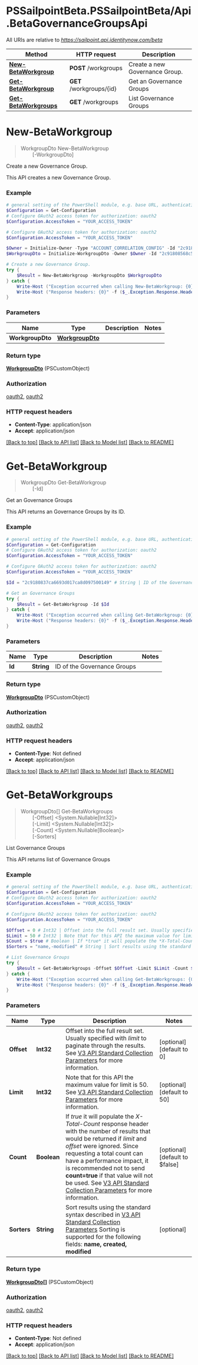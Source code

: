 # PSSailpointBeta.PSSailpointBeta/Api.BetaGovernanceGroupsApi

All URIs are relative to *https://sailpoint.api.identitynow.com/beta*

Method | HTTP request | Description
------------- | ------------- | -------------
[**New-BetaWorkgroup**](BetaGovernanceGroupsApi.md#New-BetaWorkgroup) | **POST** /workgroups | Create a new Governance Group.
[**Get-BetaWorkgroup**](BetaGovernanceGroupsApi.md#Get-BetaWorkgroup) | **GET** /workgroups/{id} | Get an Governance Groups
[**Get-BetaWorkgroups**](BetaGovernanceGroupsApi.md#Get-BetaWorkgroups) | **GET** /workgroups | List Governance Groups


<a name="New-BetaWorkgroup"></a>
# **New-BetaWorkgroup**
> WorkgroupDto New-BetaWorkgroup<br>
> &nbsp;&nbsp;&nbsp;&nbsp;&nbsp;&nbsp;&nbsp;&nbsp;[-WorkgroupDto] <PSCustomObject><br>

Create a new Governance Group.

This API creates a new Governance Group.

### Example
```powershell
# general setting of the PowerShell module, e.g. base URL, authentication, etc
$Configuration = Get-Configuration
# Configure OAuth2 access token for authorization: oauth2
$Configuration.AccessToken = "YOUR_ACCESS_TOKEN"

# Configure OAuth2 access token for authorization: oauth2
$Configuration.AccessToken = "YOUR_ACCESS_TOKEN"

$Owner = Initialize-Owner -Type "ACCOUNT_CORRELATION_CONFIG" -Id "2c91808568c529c60168cca6f90c1313" -Name "William Wilson" -DisplayName "William" -EmailAddress "william@sailpoint.com"
$WorkgroupDto = Initialize-WorkgroupDto -Owner $Owner -Id "2c91808568c529c60168cca6f90c1313" -Description "Description of the Governance Group" -MemberCount 1641498673000 -ConnectionCount 1641498673000 # WorkgroupDto | 

# Create a new Governance Group.
try {
    $Result = New-BetaWorkgroup -WorkgroupDto $WorkgroupDto
} catch {
    Write-Host ("Exception occurred when calling New-BetaWorkgroup: {0}" -f ($_.ErrorDetails | ConvertFrom-Json))
    Write-Host ("Response headers: {0}" -f ($_.Exception.Response.Headers | ConvertTo-Json))
}
```

### Parameters

Name | Type | Description  | Notes
------------- | ------------- | ------------- | -------------
 **WorkgroupDto** | [**WorkgroupDto**](WorkgroupDto.md)|  | 

### Return type

[**WorkgroupDto**](WorkgroupDto.md) (PSCustomObject)

### Authorization

[oauth2](../README.md#oauth2), [oauth2](../README.md#oauth2)

### HTTP request headers

 - **Content-Type**: application/json
 - **Accept**: application/json

[[Back to top]](#) [[Back to API list]](../README.md#documentation-for-api-endpoints) [[Back to Model list]](../README.md#documentation-for-models) [[Back to README]](../README.md)

<a name="Get-BetaWorkgroup"></a>
# **Get-BetaWorkgroup**
> WorkgroupDto Get-BetaWorkgroup<br>
> &nbsp;&nbsp;&nbsp;&nbsp;&nbsp;&nbsp;&nbsp;&nbsp;[-Id] <String><br>

Get an Governance Groups

This API returns an Governance Groups by its ID.

### Example
```powershell
# general setting of the PowerShell module, e.g. base URL, authentication, etc
$Configuration = Get-Configuration
# Configure OAuth2 access token for authorization: oauth2
$Configuration.AccessToken = "YOUR_ACCESS_TOKEN"

# Configure OAuth2 access token for authorization: oauth2
$Configuration.AccessToken = "YOUR_ACCESS_TOKEN"

$Id = "2c9180837ca6693d017ca8d097500149" # String | ID of the Governance Groups

# Get an Governance Groups
try {
    $Result = Get-BetaWorkgroup -Id $Id
} catch {
    Write-Host ("Exception occurred when calling Get-BetaWorkgroup: {0}" -f ($_.ErrorDetails | ConvertFrom-Json))
    Write-Host ("Response headers: {0}" -f ($_.Exception.Response.Headers | ConvertTo-Json))
}
```

### Parameters

Name | Type | Description  | Notes
------------- | ------------- | ------------- | -------------
 **Id** | **String**| ID of the Governance Groups | 

### Return type

[**WorkgroupDto**](WorkgroupDto.md) (PSCustomObject)

### Authorization

[oauth2](../README.md#oauth2), [oauth2](../README.md#oauth2)

### HTTP request headers

 - **Content-Type**: Not defined
 - **Accept**: application/json

[[Back to top]](#) [[Back to API list]](../README.md#documentation-for-api-endpoints) [[Back to Model list]](../README.md#documentation-for-models) [[Back to README]](../README.md)

<a name="Get-BetaWorkgroups"></a>
# **Get-BetaWorkgroups**
> WorkgroupDto[] Get-BetaWorkgroups<br>
> &nbsp;&nbsp;&nbsp;&nbsp;&nbsp;&nbsp;&nbsp;&nbsp;[-Offset] <System.Nullable[Int32]><br>
> &nbsp;&nbsp;&nbsp;&nbsp;&nbsp;&nbsp;&nbsp;&nbsp;[-Limit] <System.Nullable[Int32]><br>
> &nbsp;&nbsp;&nbsp;&nbsp;&nbsp;&nbsp;&nbsp;&nbsp;[-Count] <System.Nullable[Boolean]><br>
> &nbsp;&nbsp;&nbsp;&nbsp;&nbsp;&nbsp;&nbsp;&nbsp;[-Sorters] <String><br>

List Governance Groups

This API returns list of Governance Groups

### Example
```powershell
# general setting of the PowerShell module, e.g. base URL, authentication, etc
$Configuration = Get-Configuration
# Configure OAuth2 access token for authorization: oauth2
$Configuration.AccessToken = "YOUR_ACCESS_TOKEN"

# Configure OAuth2 access token for authorization: oauth2
$Configuration.AccessToken = "YOUR_ACCESS_TOKEN"

$Offset = 0 # Int32 | Offset into the full result set. Usually specified with *limit* to paginate through the results. See [V3 API Standard Collection Parameters](https://developer.sailpoint.com/idn/api/standard-collection-parameters) for more information. (optional) (default to 0)
$Limit = 50 # Int32 | Note that for this API the maximum value for limit is 50. See [V3 API Standard Collection Parameters](https://developer.sailpoint.com/idn/api/standard-collection-parameters) for more information. (optional) (default to 50)
$Count = $true # Boolean | If *true* it will populate the *X-Total-Count* response header with the number of results that would be returned if *limit* and *offset* were ignored.  Since requesting a total count can have a performance impact, it is recommended not to send **count=true** if that value will not be used.  See [V3 API Standard Collection Parameters](https://developer.sailpoint.com/idn/api/standard-collection-parameters) for more information. (optional) (default to $false)
$Sorters = "name,-modified" # String | Sort results using the standard syntax described in [V3 API Standard Collection Parameters](https://developer.sailpoint.com/idn/api/standard-collection-parameters#sorting-results) Sorting is supported for the following fields: **name, created, modified** (optional)

# List Governance Groups
try {
    $Result = Get-BetaWorkgroups -Offset $Offset -Limit $Limit -Count $Count -Sorters $Sorters
} catch {
    Write-Host ("Exception occurred when calling Get-BetaWorkgroups: {0}" -f ($_.ErrorDetails | ConvertFrom-Json))
    Write-Host ("Response headers: {0}" -f ($_.Exception.Response.Headers | ConvertTo-Json))
}
```

### Parameters

Name | Type | Description  | Notes
------------- | ------------- | ------------- | -------------
 **Offset** | **Int32**| Offset into the full result set. Usually specified with *limit* to paginate through the results. See [V3 API Standard Collection Parameters](https://developer.sailpoint.com/idn/api/standard-collection-parameters) for more information. | [optional] [default to 0]
 **Limit** | **Int32**| Note that for this API the maximum value for limit is 50. See [V3 API Standard Collection Parameters](https://developer.sailpoint.com/idn/api/standard-collection-parameters) for more information. | [optional] [default to 50]
 **Count** | **Boolean**| If *true* it will populate the *X-Total-Count* response header with the number of results that would be returned if *limit* and *offset* were ignored.  Since requesting a total count can have a performance impact, it is recommended not to send **count&#x3D;true** if that value will not be used.  See [V3 API Standard Collection Parameters](https://developer.sailpoint.com/idn/api/standard-collection-parameters) for more information. | [optional] [default to $false]
 **Sorters** | **String**| Sort results using the standard syntax described in [V3 API Standard Collection Parameters](https://developer.sailpoint.com/idn/api/standard-collection-parameters#sorting-results) Sorting is supported for the following fields: **name, created, modified** | [optional] 

### Return type

[**WorkgroupDto[]**](WorkgroupDto.md) (PSCustomObject)

### Authorization

[oauth2](../README.md#oauth2), [oauth2](../README.md#oauth2)

### HTTP request headers

 - **Content-Type**: Not defined
 - **Accept**: application/json

[[Back to top]](#) [[Back to API list]](../README.md#documentation-for-api-endpoints) [[Back to Model list]](../README.md#documentation-for-models) [[Back to README]](../README.md)

